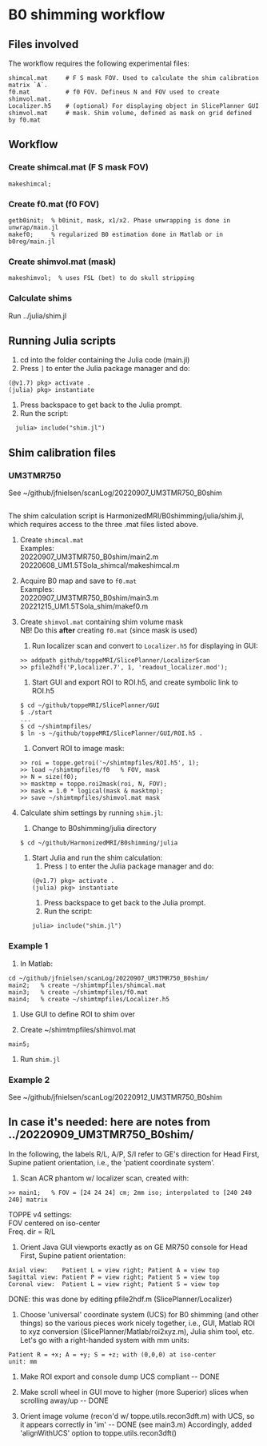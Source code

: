 # B0 shimming workflow

## Files involved

The workflow requires the following experimental files:
```
shimcal.mat     # F S mask FOV. Used to calculate the shim calibration matrix `A`.
f0.mat          # f0 FOV. Defineus N and FOV used to create shimvol.mat. 
Localizer.h5    # (optional) For displaying object in SlicePlanner GUI
shimvol.mat     # mask. Shim volume, defined as mask on grid defined by f0.mat
```

## Workflow 

### Create shimcal.mat (F S mask FOV)
```
makeshimcal;
```

### Create f0.mat (f0 FOV)
```
getb0init;  % b0init, mask, x1/x2. Phase unwrapping is done in unwrap/main.jl
makef0;     % regularized B0 estimation done in Matlab or in b0reg/main.jl
```

### Create shimvol.mat (mask)
```
makeshimvol;  % uses FSL (bet) to do skull stripping
```

### Calculate shims

Run ../julia/shim.jl


## Running Julia scripts

1. cd into the folder containing the Julia code (main.jl)
1. Press `]` to enter the Julia package manager and do:
```
(@v1.7) pkg> activate .
(julia) pkg> instantiate
```
1. Press backspace to get back to the Julia prompt.
1. Run the script:
```
  julia> include("shim.jl")
```


## Shim calibration files

### UM3TMR750

See ~/github/jfnielsen/scanLog/20220907_UM3TMR750_B0shim


## 

The shim calculation script is HarmonizedMRI/B0shimming/julia/shim.jl, which
requires access to the three .mat files listed above.

1. Create `shimcal.mat`  
Examples:  
20220907_UM3TMR750_B0shim/main2.m  
20220608_UM1.5TSola_shimcal/makeshimcal.m

2. Acquire B0 map and save to `f0.mat`  
Examples:  
20220907_UM3TMR750_B0shim/main3.m  
20221215_UM1.5TSola_shim/makef0.m

3. Create `shimvol.mat` containing shim volume mask  
   NB! Do this **after** creating `f0.mat` (since mask is used)
   1. Run localizer scan and convert to `Localizer.h5` for displaying in GUI:
   ```
   >> addpath github/toppeMRI/SlicePlanner/LocalizerScan
   >> pfile2hdf('P,localizer.7', 1, 'readout_localizer.mod');
   ```
   1. Start GUI and export ROI to ROI.h5, and create symbolic link to ROI.h5
   ```
   $ cd ~/github/toppeMRI/SlicePlanner/GUI
   $ ./start
   ...
   $ cd ~/shimtmpfiles/
   $ ln -s ~/github/toppeMRI/SlicePlanner/GUI/ROI.h5 .
   ```
   1. Convert ROI to image mask:
   ```
   >> roi = toppe.getroi('~/shimtmpfiles/ROI.h5', 1);
   >> load ~/shimtmpfiles/f0   % FOV, mask
   >> N = size(f0);
   >> masktmp = toppe.roi2mask(roi, N, FOV);
   >> mask = 1.0 * logical(mask & masktmp);
   >> save ~/shimtmpfiles/shimvol.mat mask
   ```

4. Calculate shim settings by running `shim.jl`:
   1. Change to B0shimming/julia directory
   ```
   $ cd ~/github/HarmonizedMRI/B0shimming/julia
   ```
   1. Start Julia and run the shim calculation:
      1. Press `]` to enter the Julia package manager and do:
      ```
      (@v1.7) pkg> activate .
      (julia) pkg> instantiate
      ```
      1. Press backspace to get back to the Julia prompt.
      1. Run the script:
      ```
      julia> include("shim.jl")
      ```

### Example 1

1. In Matlab:
```
cd ~/github/jfnielsen/scanLog/20220907_UM3TMR750_B0shim/
main2;   % create ~/shimtmpfiles/shimcal.mat
main3;   % create ~/shimtmpfiles/f0.mat
main4;   % create ~/shimtmpfiles/Localizer.h5
```

1. Use GUI to define ROI to shim over

1. Create ~/shimtmpfiles/shimvol.mat 
```
main5;
```

1. Run `shim.jl`


### Example 2
See ~/github/jfnielsen/scanLog/20220912_UM3TMR750_B0shim



## In case it's needed: here are notes from ../20220909_UM3TMR750_B0shim/

In the following, the labels R/L, A/P, S/I refer to GE's direction for
Head First, Supine patient orientation, i.e., the 'patient coordinate system'.

1. Scan ACR phantom w/ localizer scan, created with:
```
>> main1;   % FOV = [24 24 24] cm; 2mm iso; interpolated to [240 240 240] matrix
```
TOPPE v4 settings:  
FOV centered on iso-center  
Freq. dir = R/L

1. Orient Java GUI viewports exactly as on GE MR750 console for
Head First, Supine patient orientation:  
```
Axial view:    Patient L = view right; Patient A = view top  
Sagittal view: Patient P = view right; Patient S = view top  
Coronal view:  Patient L = view right; Patient S = view top
```
DONE: this was done by editing pfile2hdf.m (SlicePlanner/Localizer)

1. Choose 'universal' coordinate system (UCS) for B0 shimming (and other things)
so the various pieces work nicely together, i.e., GUI, 
Matlab ROI to xyz conversion (SlicePlanner/Matlab/roi2xyz.m),
Julia shim tool, etc. 
Let's go with a right-handed system with mm units:      
```
Patient R = +x; A = +y; S = +z; with (0,0,0) at iso-center  
unit: mm
```

1. Make ROI export and console dump UCS compliant -- DONE

1. Make scroll wheel in GUI move to higher (more Superior) slices when scrolling away/up -- DONE

1. Orient image volume (recon'd w/ toppe.utils.recon3dft.m) with UCS, so it appears correctly in 'im'  -- DONE (see main3.m)
Accordingly, added 'alignWithUCS' option to toppe.utils.recon3dft()
